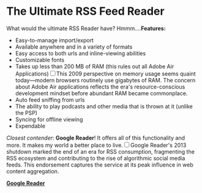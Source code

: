 # The Ultimate RSS Feed Reader

  What would the ultimate RSS Reader have? Hmmm....**Features:**

 * Easy\-to\-manage import/export
* Available anywhere and in a variety of formats
* Easy access to both urls and inline\-viewing abilities
* Customizable fonts
* Takes up less than 200 MB of RAM (this rules out all Adobe Air Applications)<label for="sn-memory-constraints" class="margin-toggle sidenote-number"></label><input type="checkbox" id="sn-memory-constraints" class="margin-toggle"/><span class="sidenote">This 2009 perspective on memory usage seems quaint today—modern browsers routinely use gigabytes of RAM. The concern about Adobe Air applications reflects the era's resource-conscious development mindset before abundant RAM became commonplace.</span>
* Auto feed sniffing from urls
* The ability to play podcasts and other media that is thrown at it (unlike the PSP)
* Syncing for offline viewing
* Expendable

 *Closest contender*: **Google Reader**! It offers all of this functionality and more. It makes my world a better place to live.<label for="sn-google-reader" class="margin-toggle sidenote-number"></label><input type="checkbox" id="sn-google-reader" class="margin-toggle"/><span class="sidenote">Google Reader's 2013 shutdown marked the end of an era for RSS consumption, fragmenting the RSS ecosystem and contributing to the rise of algorithmic social media feeds. This endorsement captures the service at its peak influence in web content aggregation.</span>

 **[Google Reader](http://reader.google.com)**

  